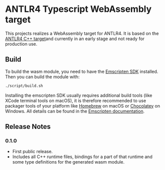 # ANTLR4 Typescript WebAssembly target

This projects realizes a WebAssembly target for ANTLR4. It is based on the [ANTLR4 C++ target](https://github.com/antlr/antlr4/tree/dev/runtime/Cpp)and currently in an early stage and not ready for production use.

## Build

To build the wasm module, you need to have the [Emscripten SDK](https://emscripten.org/docs/getting_started/downloads.html) installed. Then you can build the module with:

```bash
./script/build.sh
```

Installing the emscripten SDK usually requires additional build tools (like XCode terminal tools on macOS), it is therefore recommended to use packager tools of your platform like [Homebrew](https://brew.sh/) on macOS or [Chocolatey](https://chocolatey.org/) on Windows. All details can be found in the [Emscripten documentation](https://emscripten.org/docs/getting_started/downloads.html).

## Release Notes

### 0.1.0

- First public release.
- Includes all C++ runtime files, bindings for a part of that runtime and some type definitions for the generated wasm module.

